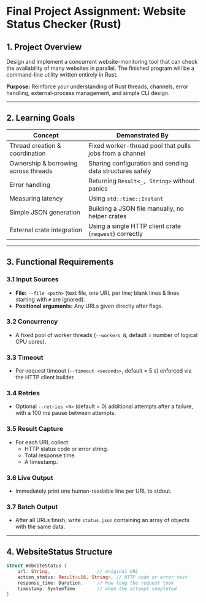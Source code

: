 # Final Project Assignment: Website Status Checker (Rust)

## 1. Project Overview

Design and implement a concurrent website-monitoring tool that can check the availability of many websites in parallel. The finished program will be a command-line utility written entirely in Rust.

**Purpose:** Reinforce your understanding of Rust threads, channels, error handling, external-process management, and simple CLI design.

---

## 2. Learning Goals

| Concept                             | Demonstrated By                                                                                           |
|-------------------------------------|------------------------------------------------------------------------------------------------------------|
| Thread creation & coordination       | Fixed worker-thread pool that pulls jobs from a channel                                                     |
| Ownership & borrowing across threads | Sharing configuration and sending data structures safely                                                   |
| Error handling                      | Returning `Result<_, String>` without panics                                                               |
| Measuring latency                   | Using `std::time::Instant`                                                                                 |
| Simple JSON generation              | Building a JSON file manually, no helper crates                                                            |
| External crate integration          | Using a single HTTP client crate (`reqwest`) correctly                                                      |

---

## 3. Functional Requirements

### 3.1 Input Sources

- **File:** `--file <path>` (text file, one URL per line; blank lines & lines starting with `#` are ignored).
- **Positional arguments:** Any URLs given directly after flags.

### 3.2 Concurrency

- A fixed pool of worker threads (`--workers N`, default = number of logical CPU cores).

### 3.3 Timeout

- Per-request timeout (`--timeout <seconds>`, default = 5 s) enforced via the HTTP client builder.

### 3.4 Retries

- Optional `--retries <N>` (default = 0) additional attempts after a failure, with a 100 ms pause between attempts.

### 3.5 Result Capture

- For each URL collect:
  - HTTP status code or error string.
  - Total response time.
  - A timestamp.

### 3.6 Live Output

- Immediately print one human-readable line per URL to stdout.

### 3.7 Batch Output

- After all URLs finish, write `status.json` containing an array of objects with the same data.

---

## 4. WebsiteStatus Structure

```rust
struct WebsiteStatus {
    url: String,                 // original URL
    action_status: Result<u16, String>, // HTTP code or error text
    response_time: Duration,     // how long the request took
    timestamp: SystemTime        // when the attempt completed
}
